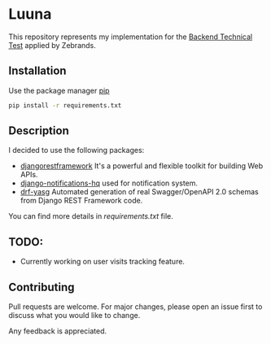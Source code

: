# Luuna

This repository represents my implementation for the [Backend Technical Test](https://github.com/luuna-tech/test/blob/master/backend/README.md) applied by Zebrands.

## Installation

Use the package manager [pip](https://pip.pypa.io/en/stable/)

```bash
pip install -r requirements.txt
```

## Description

I decided to use the following packages:

* [djangorestframework](https://www.django-rest-framework.org/) It's a powerful and flexible toolkit for building Web APIs.
* [django-notifications-hq](https://pypi.org/project/django-notifications-hq/) used for notification system.
* [drf-yasg]() Automated generation of real Swagger/OpenAPI 2.0 schemas from Django REST Framework code.

You can find more details in *requirements.txt* file.

## TODO:
* Currently working on user visits tracking feature.

## Contributing
Pull requests are welcome. For major changes, please open an issue first to discuss what you would like to change.

Any feedback is appreciated.